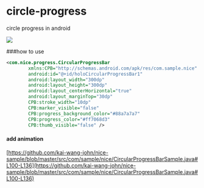 circle-progress
===============

circle progress in android


![](https://github.com/kai-wang-john/circle-progress/blob/master/raw/device-2014-05-04-142017.png?raw=true)


###how to use
````xml
<com.nice.progress.CircularProgressBar
		xmlns:CPB="http://schemas.android.com/apk/res/com.sample.nice"
		android:id="@+id/holoCircularProgressBar1"
		android:layout_width="300dp"
		android:layout_height="300dp"
		android:layout_centerHorizontal="true"
		android:layout_marginTop="30dp"
		CPB:stroke_width="10dp"
		CPB:marker_visible="false"
		CPB:progress_background_color="#88a7a7a7"
		CPB:progress_color="#ff7068d3"
		CPB:thumb_visible="false" />
`````

#### add animation
[https://github.com/kai-wang-john/nice-sample/blob/master/src/com/sample/nice/CircularProgressBarSample.java#L100-L136](https://github.com/kai-wang-john/nice-sample/blob/master/src/com/sample/nice/CircularProgressBarSample.java#L100-L136)
